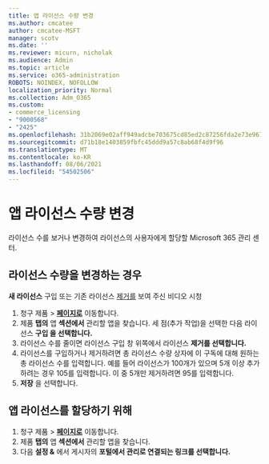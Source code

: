 ```yaml
---
title: 앱 라이선스 수량 변경
ms.author: cmcatee
author: cmcatee-MSFT
manager: scotv
ms.date: ''
ms.reviewer: micurn, nicholak
ms.audience: Admin
ms.topic: article
ms.service: o365-administration
ROBOTS: NOINDEX, NOFOLLOW
localization_priority: Normal
ms.collection: Adm_O365
ms.custom:
- commerce_licensing
- "9000568"
- "2425"
ms.openlocfilehash: 31b2069e02aff949adcbe703675cd85ed2c87256fda2e73e96742542d1971b1f
ms.sourcegitcommit: d71b18e1403859fbfc45ddd9a57c8ab68f4d9f96
ms.translationtype: MT
ms.contentlocale: ko-KR
ms.lasthandoff: 08/06/2021
ms.locfileid: "54502506"
---
```

# <a name="change-app-license-quantity"></a>앱 라이선스 수량 변경

라이선스 수를 보거나 변경하여 라이선스의 사용자에게 할당할 Microsoft 365 관리 센터.

## <a name="to-change-license-quantity"></a>라이선스 수량을 변경하는 경우

**새 라이선스** 구입 또는 기존 [](https://go.microsoft.com/fwlink/p/?linkid=2154857) 라이선스 [제거를](https://go.microsoft.com/fwlink/p/?linkid=2154938) 보여 주신 비디오 시청

1. 청구 제품   >  **[페이지로](https://go.microsoft.com/fwlink/p/?linkid=842054)** 이동합니다.
2. 제품 **탭의** 앱 **섹션에서** 관리할 앱을 찾습니다. 세 점(추가 작업)을 선택한 다음 라이선스 **구입 을 선택합니다.**
3. 라이선스 수를 줄이면 라이선스 구입 창 위쪽에서 라이선스 **제거를 선택합니다.** 
4. 라이선스를 구입하거나 제거하려면  총 라이선스  수량 상자에 이 구독에 대해 원하는 총 라이선스 수를 입력합니다. 예를 들어 라이선스가 100개가 있으며 5개 이상 추가하려는 경우 105를 입력합니다. 이 중 5개만 제거하려면 95를 입력합니다.
5. **저장** 을 선택합니다.

## <a name="to-assign-app-licenses"></a>앱 라이선스를 할당하기 위해

1. 청구 제품   >  **[페이지로](https://go.microsoft.com/fwlink/p/?linkid=842054)** 이동합니다.
2. 제품 **탭의** 앱 **섹션에서** 관리할 앱을 찾습니다.
3. 다음 **설정 &** 에서 게시자의 **포털에서 관리로 연결되는 링크를 선택합니다.**